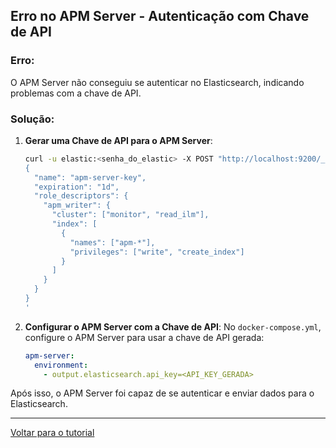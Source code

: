 ## Erro no APM Server - Autenticação com Chave de API

### Erro:

O APM Server não conseguiu se autenticar no Elasticsearch, indicando problemas com a chave de API.

### Solução:

1. **Gerar uma Chave de API para o APM Server**:

   ```bash
   curl -u elastic:<senha_do_elastic> -X POST "http://localhost:9200/_security/api_key" -H "Content-Type: application/json" -d'
   {
     "name": "apm-server-key",
     "expiration": "1d",
     "role_descriptors": {
       "apm_writer": {
         "cluster": ["monitor", "read_ilm"],
         "index": [
           {
             "names": ["apm-*"],
             "privileges": ["write", "create_index"]
           }
         ]
       }
     }
   }
   '
   ```

2. **Configurar o APM Server com a Chave de API**:
   No `docker-compose.yml`, configure o APM Server para usar a chave de API gerada:
   ```yaml
   apm-server:
     environment:
       - output.elasticsearch.api_key=<API_KEY_GERADA>
   ```

Após isso, o APM Server foi capaz de se autenticar e enviar dados para o Elasticsearch.

---

[Voltar para o tutorial](../config.md)
